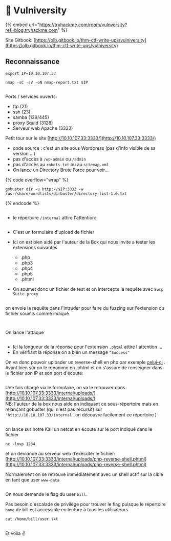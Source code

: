 # 🏫 Vulniversity

{% embed url="https://tryhackme.com/room/vulnversity?ref=blog.tryhackme.com" %}

Site Gitbook: [https://olb.gitbook.io/thm-ctf-write-ups/vulniversity](https://olb.gitbook.io/thm-ctf-write-ups/vulniversity)

## Reconnaissance

```
export IP=10.10.107.33
```

```
nmap -sC -sV -oN nmap-report.txt $IP
```

<figure><img src=".gitbook/assets/image (32).png" alt=""><figcaption></figcaption></figure>

Ports / services ouverts:

* ftp (21)
* ssh (23)
* samba (139/445)
* proxy Squid (3128)
* Serveur web Apache (3333)

Petit tour sur le site [http://10.10.107.33:3333/](http://10.10.107.33:3333/)

* code source : c'est un site sous Wordpress (pas d'info visible de sa version ...)
* pas d'accès à `/wp-admin` ou `/admin`
* pas d'accès au `robots.txt` ou au `sitemap.xml`
* On lance un Directory Brute Force pour voir...

{% code overflow="wrap" %}
```
gobuster dir -u http://$IP:3333 -w /usr/share/wordlists/dirbuster/directory-list-1.0.txt
```
{% endcode %}

<figure><img src=".gitbook/assets/image.png" alt=""><figcaption></figcaption></figure>

* le répertoire `/internal` attire l'attention:

<figure><img src=".gitbook/assets/image (1).png" alt=""><figcaption></figcaption></figure>

* C'est un formulaire d'upload de fichier
*   Ici on est bien aidé par l'auteur de la Box qui nous invite a tester les extensions suivantes

    * .php
    * .php3
    * .php4
    * .php5
    * .phtml


* On soumet donc un fichier de test et on intercepte la requête avec `Burp Suite proxy`

<figure><img src=".gitbook/assets/image (3).png" alt=""><figcaption></figcaption></figure>

on envoie la requête dans l'intruder pour faire du fuzzing sur l'extension du fichier soumis  comme indiqué&#x20;

<figure><img src=".gitbook/assets/image (4).png" alt=""><figcaption></figcaption></figure>

<figure><img src=".gitbook/assets/image (5).png" alt=""><figcaption></figcaption></figure>

On lance l'attaque

<figure><img src=".gitbook/assets/image (6).png" alt=""><figcaption></figcaption></figure>

* Ici la longueur de la réponse pour l'extension `.phtml` attire l'attention ...
* En vérifiant la réponse on a bien un message `"Success"`

On va donc pouvoir uploader un reverse-shell en php par exemple [celui-ci](https://github.com/pentestmonkey/php-reverse-shell/blob/master/php-reverse-shell.php) . Avant bien sûr on le renomme en .phtml et on s'assure de renseigner dans le fichier son IP et son port d'écoute:

<figure><img src=".gitbook/assets/image (7).png" alt=""><figcaption></figcaption></figure>

Une fois chargé via le formulaire, on va le retrouver dans [http://10.10.107.33:3333/internal/uploads/](http://10.10.107.33:3333/internal/uploads/) \
NB: l'auteur de la box nous aide en indiquant ce sous-répertoire mais en relançant gobuster (qui n'est pas récursif) sur `'http://10.10.107.33/internal'` on découvre facilement ce répertoire )

<figure><img src=".gitbook/assets/image (8).png" alt=""><figcaption></figcaption></figure>

on lance sur notre Kali un netcat en écoute sur le port indiqué dans le fichier&#x20;

```
nc -lnvp 1234
```

et on demande au serveur web d’exécuter le fichier:  [http://10.10.107.33:3333/internal/uploads/php-reverse-shell.phtml](http://10.10.107.33:3333/internal/uploads/php-reverse-shell.phtml)

Normalement on se retrouve immédiatement  avec un shell actif sur la cible en tant que user `www-data`

<figure><img src=".gitbook/assets/image (9).png" alt=""><figcaption></figcaption></figure>

On nous demande le flag du user `bill`.

Pas besoin d'escalade de privilège pour trouver le flag puisque le répertoire `home` de bill est accessible en lecture à tous les utilisateurs

```
cat /home/bill/user.txt
```

<figure><img src=".gitbook/assets/image (10).png" alt=""><figcaption></figcaption></figure>

Et voila :v:
